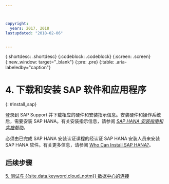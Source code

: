 ```yaml
---



copyright:
  years: 2017, 2018
lastupdated: "2018-02-06"


---
```


{:shortdesc: .shortdesc}
{:codeblock: .codeblock}
{:screen: .screen}
{:new_window: target="_blank"}
{:pre: .pre}
{:table: .aria-labeledby="caption"}

# 4. 下载和安装 SAP 软件和应用程序
{: #install_sap}

登录到 SAP Support 并下载相应的硬件和安装指示信息。安装硬件和操作系统后，需要安装 SAP HANA。有关安装指示信息，请参阅 [*SAP HANA 安装指南和实施帮助*](https://www.sap.com/products/hana/implementation/resources.html)。

必须由已完成 SAP HANA 安装认证课程的经认证 SAP HANA 安装人员来安装 SAP HANA 软件。有关更多信息，请参阅 [Who Can Install SAP HANA?](http://www.saphanacentral.com/p/who-can-install-sap-hana.html)。

## 后续步骤

  [5. 测试与 {{site.data.keyword.cloud_notm}} 数据中心的连接](/docs/infrastructure/sap-hana/hana-testing-connectivity.html)
